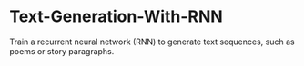 # Text-Generation-With-RNN
Train a recurrent neural network (RNN) to generate text sequences,  such as poems or story paragraphs.
